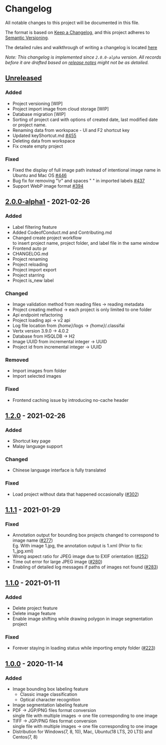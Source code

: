 # Changelog
All notable changes to this project will be documented in this file.

The format is based on [Keep a Changelog](https://keepachangelog.com/en/1.0.0/),
and this project adheres to [Semantic Versioning](https://semver.org/spec/v2.0.0.html).

The detailed rules and walkthrough of writing a changelog is located [here](https://docs.google.com/document/d/10N5B6ojby5rS7hq3cs83vqHfZgkHBU1HCKalsV2tOo0/edit#heading=h.uh2vc5aigamo)

*Note: This changelog is implemented since `2.0.0-alpha` version. All records before it are drafted based on [release notes](https://github.com/CertifaiAI/classifai/releases) might not be as detailed.*
## [Unreleased]
### Added
- Project versioning [WIP]
- Project import image from cloud storage [WIP]
- Database migration [WIP]
- Sorting of project card with options of created date, last modified date or project name.
- Renaming data from workspace - UI and F2 shortcut key
- Updated keyShortcut.md [#455](https://github.com/CertifaiAI/classifai/pull/455)
- Deleting data from workspace
- Fix create empty project

### Fixed
- Fixed the display of full image path instead of intentional image name in Ubuntu and Mac OS [#446](https://github.com/CertifaiAI/classifai/issues/446)
- Bug fix for removing "\r" and spaces " " in imported labels [#437](https://github.com/CertifaiAI/classifai/issues/437)
- Support WebP image format [#394](https://github.com/CertifaiAI/classifai/issues/394)

## [2.0.0-alpha1] - 2021-02-26
### Added
- Label filtering feature
- Added CodeofConduct.md and Contributing.md 
- Changed create project workflow  
  to insert project name, project folder, and label file in the same window
- Frontend auto pr
- CHANGELOG.md
- Project renaming 
- Project reloading
- Project import export
- Project starring
- Project is_new label

### Changed
- Image validation method from reading files -> reading metadata
- Project creating method -> each project is only limited to one folder
- Api endpoint refactoring
- Project loading api -> v2 api
- Log file location from *{home}*/logs -> *{home}*/.classifai
- Vertx version 3.9.0 -> 4.0.2
- Database from HSQLDB -> H2
- Image UUID from incremental integer -> UUID
- Project id from incremental integer -> UUID

### Removed
- Import images from folder
- Import selected images

### Fixed
- Frontend caching issue by introducing no-cache header

## [1.2.0] - 2021-02-26
### Added
- Shortcut key page
- Malay language support

### Changed
- Chinese language interface is fully translated

### Fixed
- Load project without data that happened occasionally ([#302](https://github.com/CertifaiAI/classifai/issues/302))

## [1.1.1] - 2021-01-29
### Fixed
- Annotation output for bounding box projects changed to correspond to image name ([#277](https://github.com/CertifaiAI/classifai/issues/277)) \
  Eg. With image 1.jpg, the annotation output is 1.xml (Prior to fix: 1_jpg.xml)
- Wrong aspect ratio for JPEG image due to EXIF orientation ([#252](https://github.com/CertifaiAI/classifai/issues/252))
- Time out error for large JPEG image ([#280](https://github.com/CertifaiAI/classifai/issues/280))
- Enabling of detailed log messages if paths of images not found ([#283](https://github.com/CertifaiAI/classifai/issues/283))

## [1.1.0] - 2021-01-11
### Added
- Delete project feature
- Delete image feature
- Enable image shifting while drawing polygon in image segmentation project

### Fixed
- Forever staying in loading status while importing empty folder ([#223](https://github.com/CertifaiAI/classifai/issues/223))

## [1.0.0] - 2020-11-14
### Added
- Image bounding box labeling feature
  - Classic image classification
  - Optical character recognition
- Image segmentation labeling feature
- PDF -> JGP/PNG files format conversion\
  single file with multiple images -> one file corresponding to one image
- TIFF -> JGP/PNG files format conversion\
  single file with multiple images -> one file corresponding to one image
- Distribution for Windows(7, 8, 10), Mac, Ubuntu(18 LTS, 20 LTS) and Centos(7, 8)  

[Unreleased]: https://github.com/CertifaiAI/classifai/compare/main...v2_alpha?expand=1
[2.0.0-alpha1]: https://github.com/CertifaiAI/classifai/releases/tag/v2.0.0-alpha1
[1.0.0]: https://github.com/CertifaiAI/classifai/releases/tag/v1.0
[1.1.0]: https://github.com/CertifaiAI/classifai/releases/tag/v1.1.0
[1.1.1]: https://github.com/CertifaiAI/classifai/releases/tag/v1.1.1
[1.2.0]: https://github.com/CertifaiAI/classifai/releases/tag/v1.2.0
